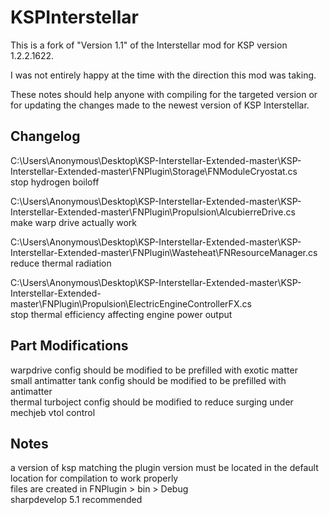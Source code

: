 KSPInterstellar
===============

This is a fork of "Version 1.1" of the Interstellar mod for KSP version 1.2.2.1622.

I was not entirely happy at the time with the direction this mod was taking.

These notes should help anyone with compiling for the targeted version or for updating the changes made to the newest version of KSP Interstellar.

Changelog
-----
C:\Users\Anonymous\Desktop\KSP-Interstellar-Extended-master\KSP-Interstellar-Extended-master\FNPlugin\Storage\FNModuleCryostat.cs  
stop hydrogen boiloff

C:\Users\Anonymous\Desktop\KSP-Interstellar-Extended-master\KSP-Interstellar-Extended-master\FNPlugin\Propulsion\AlcubierreDrive.cs  
make warp drive actually work

C:\Users\Anonymous\Desktop\KSP-Interstellar-Extended-master\KSP-Interstellar-Extended-master\FNPlugin\Wasteheat\FNResourceManager.cs  
reduce thermal radiation

C:\Users\Anonymous\Desktop\KSP-Interstellar-Extended-master\KSP-Interstellar-Extended-master\FNPlugin\Propulsion\ElectricEngineControllerFX.cs  
stop thermal efficiency affecting engine power output

Part Modifications
-----
warpdrive config should be modified to be prefilled with exotic matter  
small antimatter tank config should be modified to be prefilled with antimatter  
thermal turboject config should be modified to reduce surging under mechjeb vtol control

Notes
-----
a version of ksp matching the plugin version must be located in the default location for compilation to work properly  
files are created in FNPlugin > bin > Debug  
sharpdevelop 5.1 recommended

